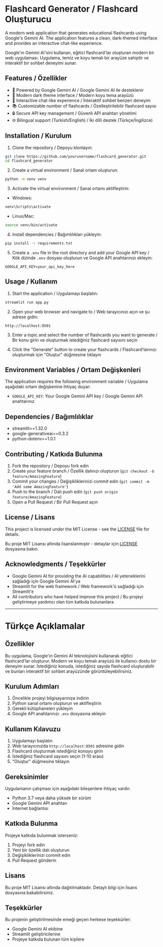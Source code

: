 # Flashcard Generator / Flashcard Oluşturucu

A modern web application that generates educational flashcards using Google's Gemini AI. The application features a clean, dark-themed interface and provides an interactive chat-like experience.

Google'ın Gemini AI'sini kullanan, eğitici flashcard'lar oluşturan modern bir web uygulaması. Uygulama, temiz ve koyu temalı bir arayüze sahiptir ve interaktif bir sohbet deneyimi sunar.

## Features / Özellikler

- 🤖 Powered by Google Gemini AI / Google Gemini AI ile desteklenir
- 🎨 Modern dark theme interface / Modern koyu tema arayüzü
- 💬 Interactive chat-like experience / İnteraktif sohbet benzeri deneyim
- 📚 Customizable number of flashcards / Özelleştirilebilir flashcard sayısı
- 🔒 Secure API key management / Güvenli API anahtarı yönetimi
- 🌐 Bilingual support (Turkish/English) / İki dilli destek (Türkçe/İngilizce)

## Installation / Kurulum

1. Clone the repository / Depoyu klonlayın:
```bash
git clone https://github.com/yourusername/flashcard_generator.git
cd flashcard_generator
```

2. Create a virtual environment / Sanal ortam oluşturun:
```bash
python -m venv venv
```

3. Activate the virtual environment / Sanal ortamı aktifleştirin:
- Windows:
```bash
venv\Scripts\activate
```
- Linux/Mac:
```bash
source venv/bin/activate
```

4. Install dependencies / Bağımlılıkları yükleyin:
```bash
pip install -r requirements.txt
```

5. Create a `.env` file in the root directory and add your Google API key / Kök dizinde `.env` dosyası oluşturun ve Google API anahtarınızı ekleyin:
```
GOOGLE_API_KEY=your_api_key_here
```

## Usage / Kullanım

1. Start the application / Uygulamayı başlatın:
```bash
streamlit run app.py
```

2. Open your web browser and navigate to / Web tarayıcınızı açın ve şu adrese gidin:
```
http://localhost:8501
```

3. Enter a topic and select the number of flashcards you want to generate / Bir konu girin ve oluşturmak istediğiniz flashcard sayısını seçin

4. Click the "Generate" button to create your flashcards / Flashcard'larınızı oluşturmak için "Oluştur" düğmesine tıklayın

## Environment Variables / Ortam Değişkenleri

The application requires the following environment variable / Uygulama aşağıdaki ortam değişkenine ihtiyaç duyar:

- `GOOGLE_API_KEY`: Your Google Gemini API key / Google Gemini API anahtarınız

## Dependencies / Bağımlılıklar

- streamlit==1.32.0
- google-generativeai==0.3.2
- python-dotenv==1.0.1

## Contributing / Katkıda Bulunma

1. Fork the repository / Depoyu fork edin
2. Create your feature branch / Özellik dalınızı oluşturun (`git checkout -b feature/AmazingFeature`)
3. Commit your changes / Değişikliklerinizi commit edin (`git commit -m 'Add some AmazingFeature'`)
4. Push to the branch / Dalı push edin (`git push origin feature/AmazingFeature`)
5. Open a Pull Request / Bir Pull Request açın

## License / Lisans

This project is licensed under the MIT License - see the [LICENSE](LICENSE) file for details.

Bu proje MIT Lisansı altında lisanslanmıştır - detaylar için [LICENSE](LICENSE) dosyasına bakın.

## Acknowledgments / Teşekkürler

- Google Gemini AI for providing the AI capabilities / AI yeteneklerini sağladığı için Google Gemini AI'ya
- Streamlit for the web framework / Web framework'ü sağladığı için Streamlit'e
- All contributors who have helped improve this project / Bu projeyi geliştirmeye yardımcı olan tüm katkıda bulunanlara

---

# Türkçe Açıklamalar

## Özellikler
Bu uygulama, Google'ın Gemini AI teknolojisini kullanarak eğitici flashcard'lar oluşturur. Modern ve koyu temalı arayüzü ile kullanıcı dostu bir deneyim sunar. İstediğiniz konuda, istediğiniz sayıda flashcard oluşturabilir ve bunları interaktif bir sohbet arayüzünde görüntüleyebilirsiniz.

## Kurulum Adımları
1. Öncelikle projeyi bilgisayarınıza indirin
2. Python sanal ortamı oluşturun ve aktifleştirin
3. Gerekli kütüphaneleri yükleyin
4. Google API anahtarınızı `.env` dosyasına ekleyin

## Kullanım Kılavuzu
1. Uygulamayı başlatın
2. Web tarayıcınızda `http://localhost:8501` adresine gidin
3. Flashcard oluşturmak istediğiniz konuyu girin
4. İstediğiniz flashcard sayısını seçin (1-10 arası)
5. "Oluştur" düğmesine tıklayın

## Gereksinimler
Uygulamanın çalışması için aşağıdaki bileşenlere ihtiyaç vardır:
- Python 3.7 veya daha yüksek bir sürüm
- Google Gemini API anahtarı
- İnternet bağlantısı

## Katkıda Bulunma
Projeye katkıda bulunmak isterseniz:
1. Projeyi fork edin
2. Yeni bir özellik dalı oluşturun
3. Değişikliklerinizi commit edin
4. Pull Request gönderin

## Lisans
Bu proje MIT Lisansı altında dağıtılmaktadır. Detaylı bilgi için lisans dosyasına bakabilirsiniz.

## Teşekkürler
Bu projenin geliştirilmesinde emeği geçen herkese teşekkürler:
- Google Gemini AI ekibine
- Streamlit geliştiricilerine
- Projeye katkıda bulunan tüm kişilere 
